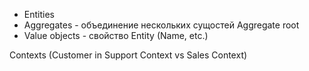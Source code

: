 
- Entities
- Aggregates - объединение нескольких сущостей
  Aggregate root
- Value objects - свойство Entity (Name, etc.)

Contexts
(Customer in Support Context vs Sales Context)